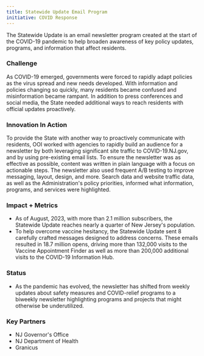 ```yaml
---
title: Statewide Update Email Program
initiative: COVID Response
---
```


The Statewide Update is an email newsletter program created at the start of the COVID-19 pandemic to help broaden awareness of key policy updates, programs, and information that affect residents. 

### Challenge

As COVID-19 emerged, governments were forced to rapidly adapt policies as the virus spread and new needs developed. With information and policies changing so quickly, many residents became confused and misinformation became rampant. In addition to press conferences and social media, the State needed additional ways to reach residents with official updates proactively.

### Innovation In Action

To provide the State with another way to proactively communicate with residents, OOI worked with agencies to rapidly build an audience for a newsletter by both leveraging significant site traffic to COVID-19.NJ.gov, and by using pre-existing email lists. To ensure the newsletter was as effective as possible, content was written in plain language with a focus on actionable steps. The newsletter also used frequent A/B testing to improve messaging, layout, design, and more. Search data and website traffic data, as well as the Administration's policy priorities, informed what information, programs, and services were highlighted.

### Impact + Metrics

-   As of August, 2023, with more than 2.1 million subscribers, the Statewide Update reaches nearly a quarter of New Jersey's population.
-   To help overcome vaccine hesitancy, the Statewide Update sent 8 carefully crafted messages designed to address concerns. These emails resulted in 18.7 million opens, driving more than 132,000 visits to the Vaccine Appointment Finder as well as more than 200,000 additional visits to the COVID-19 Information Hub.

### Status

-   As the pandemic has evolved, the newsletter has shifted from weekly updates about safety measures and COVID-relief programs to a biweekly newsletter highlighting programs and projects that might otherwise be underutilized.

### Key Partners

-   NJ Governor's Office
-   NJ Department of Health
-   Granicus
